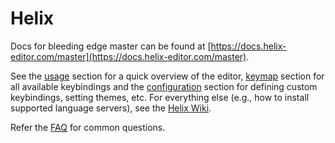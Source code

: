 # Helix

Docs for bleeding edge master can be found at
[https://docs.helix-editor.com/master](https://docs.helix-editor.com/master).

See the [usage] section for a quick overview of the editor, [keymap]
section for all available keybindings and the [configuration] section
for defining custom keybindings, setting themes, etc.
For everything else (e.g., how to install supported language servers), see the [Helix Wiki].

Refer the [FAQ] for common questions.

[FAQ]: https://github.com/helix-editor/helix/wiki/FAQ
[usage]: ./usage.md
[keymap]: ./keymap.md
[configuration]: ./configuration.md
[Helix Wiki]: https://github.com/helix-editor/helix/wiki